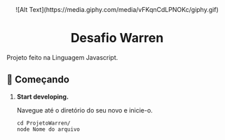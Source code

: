 <div align="center">
  ![Alt Text](https://media.giphy.com/media/vFKqnCdLPNOKc/giphy.gif)
</div>

<h1 align="center">
  Desafio Warren
</h1>
Projeto feito na Linguagem Javascript.

## 🚀 Começando

1.  **Start developing.**

    Navegue até o diretório do seu novo e inicie-o.

    ```shell
    cd ProjetoWarren/
    node Nome do arquivo
    ```



